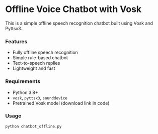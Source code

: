 # Offline Voice Chatbot with Vosk

This is a simple offline speech recognition chatbot built using Vosk and Pyttsx3.

### Features
- Fully offline speech recognition
- Simple rule-based chatbot
- Text-to-speech replies
- Lightweight and fast

### Requirements
- Python 3.8+
- `vosk`, `pyttsx3`, `sounddevice`
- Pretrained Vosk model (download link in code)

### Usage

```bash
python chatbot_offline.py

